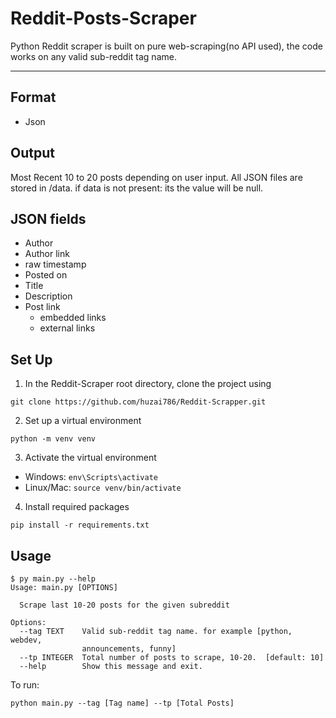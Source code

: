 # Reddit-Posts-Scraper

Python Reddit scraper is built on pure web-scraping(no API used), the code works on any valid sub-reddit tag name.

---

## Format
* Json

## Output
Most Recent 10 to 20 posts depending on user input.
All JSON files are stored in /data.
if data is not present: its the value will be null. 

## JSON fields
* Author
* Author link
* raw timestamp
* Posted on
* Title
* Description
* Post link
  * embedded links
  * external links


## Set Up
1. In the Reddit-Scraper root directory, clone the project using 
```
git clone https://github.com/huzai786/Reddit-Scrapper.git
```

2. Set up a virtual environment
```
python -m venv venv
```

3. Activate the virtual environment
- Windows: `env\Scripts\activate`
- Linux/Mac: `source venv/bin/activate`

4. Install required packages
```
pip install -r requirements.txt
```

## Usage
```
$ py main.py --help
Usage: main.py [OPTIONS]

  Scrape last 10-20 posts for the given subreddit

Options:
  --tag TEXT    Valid sub-reddit tag name. for example [python, webdev,
                announcements, funny]
  --tp INTEGER  Total number of posts to scrape, 10-20.  [default: 10] 
  --help        Show this message and exit.
  ```
To run:
```
python main.py --tag [Tag name] --tp [Total Posts]
```
